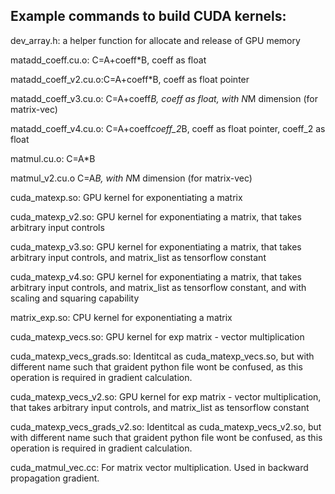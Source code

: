 ## Example commands to build CUDA kernels:

dev_array.h: a helper function for allocate and release of GPU memory

matadd_coeff.cu.o: C=A+coeff*B, coeff as float

matadd_coeff_v2.cu.o:C=A+coeff*B, coeff as float pointer

matadd_coeff_v3.cu.o: C=A+coeff*B, coeff as float, with N*M dimension (for matrix-vec)

matadd_coeff_v4.cu.o: C=A+coeff*coeff_2*B, coeff as float pointer, coeff_2 as float

matmul.cu.o: C=A*B

matmul_v2.cu.o C=A*B, with N*M dimension (for matrix-vec)

cuda_matexp.so: GPU kernel for exponentiating a matrix

cuda_matexp_v2.so: GPU kernel for exponentiating a matrix, that takes arbitrary input controls

cuda_matexp_v3.so: GPU kernel for exponentiating a matrix, that takes arbitrary input controls, and matrix_list as tensorflow constant

cuda_matexp_v4.so: GPU kernel for exponentiating a matrix, that takes arbitrary input controls, and matrix_list as tensorflow constant, and with scaling and squaring capability

matrix_exp.so: CPU kernel for exponentiating a matrix

cuda_matexp_vecs.so: GPU kernel for exp matrix - vector multiplication

cuda_matexp_vecs_grads.so: Identitcal as cuda_matexp_vecs.so, but with different name such that graident python file wont be confused, as this operation is required in gradient calculation.

cuda_matexp_vecs_v2.so: GPU kernel for exp matrix - vector multiplication, that takes arbitrary input controls, and matrix_list as tensorflow constant

cuda_matexp_vecs_grads_v2.so: Identitcal as cuda_matexp_vecs_v2.so, but with different name such that graident python file wont be confused, as this operation is required in gradient calculation.

cuda_matmul_vec.cc: For matrix vector multiplication. Used in backward propagation gradient.
